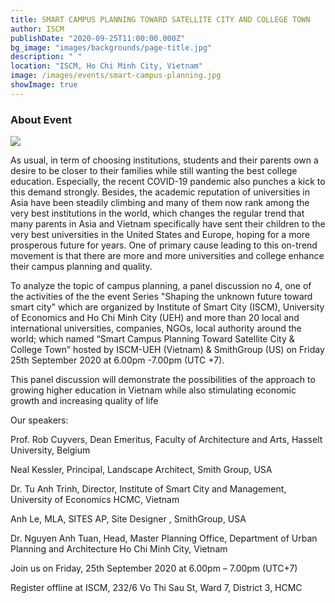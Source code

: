 ```yaml
---
title: SMART CAMPUS PLANNING TOWARD SATELLITE CITY AND COLLEGE TOWN
author: ISCM
publishDate: "2020-09-25T11:00:00.000Z"
bg_image: "images/backgrounds/page-title.jpg"
description: " "
location: "ISCM, Ho Chi Minh City, Vietnam"
image: /images/events/smart-campus-planning.jpg
showImage: true
---
```


### About Event

<!--StartFragment-->

![](blob:https://iscm.ueh.edu.vn/e97a59da-8d30-4299-9565-b7c97a9a02c4)

As usual, in term of choosing institutions, students and their parents own a desire to be closer to their families while still wanting the best college education. Especially, the recent COVID-19 pandemic also punches a kick to this demand strongly. Besides, the academic reputation of universities in Asia have been steadily climbing and many of them now rank among the very best institutions in the world, which changes the regular trend that many parents in Asia and Vietnam specifically have sent their children to the very best universities in the United States and Europe, hoping for a more prosperous future for years. One of primary cause leading to this on-trend movement is that there are more and more universities and college enhance their campus planning and quality.

To analyze the topic of campus planning, a panel discussion no 4, one of the activities of the the event Series "Shaping the unknown future toward smart city" which are organized by Institute of Smart City (ISCM), University of Economics and Ho Chi Minh City (UEH) and more than 20 local and international universities, companies, NGOs, local authority around the world; which named “Smart Campus Planning Toward Satellite City & College Town” hosted by ISCM-UEH (Vietnam) & SmithGroup (US) on Friday 25th September 2020 at 6.00pm -7.00pm (UTC +7).

This panel discussion will demonstrate the possibilities of the approach to growing higher education in Vietnam while also stimulating economic growth and increasing quality of life

Our speakers:

Prof. Rob Cuyvers, Dean Emeritus, Faculty of Architecture and Arts, Hasselt University, Belgium

Neal Kessler, Principal, Landscape Architect, Smith Group, USA

Dr. Tu Anh Trinh, Director, Institute of Smart City and Management, University of Economics HCMC, Vietnam

Anh Le, MLA, SITES AP, Site Designer , SmithGroup, USA

Dr. Nguyen Anh Tuan, Head, Master Planning Office, Department of Urban Planning and Architecture Ho Chi Minh City, Vietnam

Join us on Friday, 25th September 2020 at 6.00pm – 7.00pm (UTC+7)

Register offline at ISCM, 232/6 Vo Thi Sau St, Ward 7, District 3, HCMC

<!--EndFragment-->